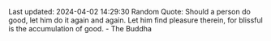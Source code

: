 Last updated: 2024-04-02 14:29:30
Random Quote: Should a person do good, let him do it again and again. Let him find pleasure therein, for blissful is the accumulation of good. - The Buddha